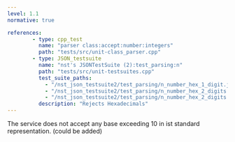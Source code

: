 ```yaml
---
level: 1.1
normative: true

references:
        - type: cpp_test
          name: "parser class:accept:number:integers"
          path: "tests/src/unit-class_parser.cpp"
        - type: JSON_testsuite
          name: "nst's JSONTestSuite (2):test_parsing:n"
          path: "tests/src/unit-testsuites.cpp"
          test_suite_paths:
            - "/nst_json_testsuite2/test_parsing/n_number_hex_1_digit.json"
            - "/nst_json_testsuite2/test_parsing/n_number_hex_2_digits.json"
            - "/nst_json_testsuite2/test_parsing/n_number_hex_2_digits.json"
          description: "Rejects Hexadecimals"
---
```


The service does not accept any base exceeding 10 in ist standard representation. (could be added)
